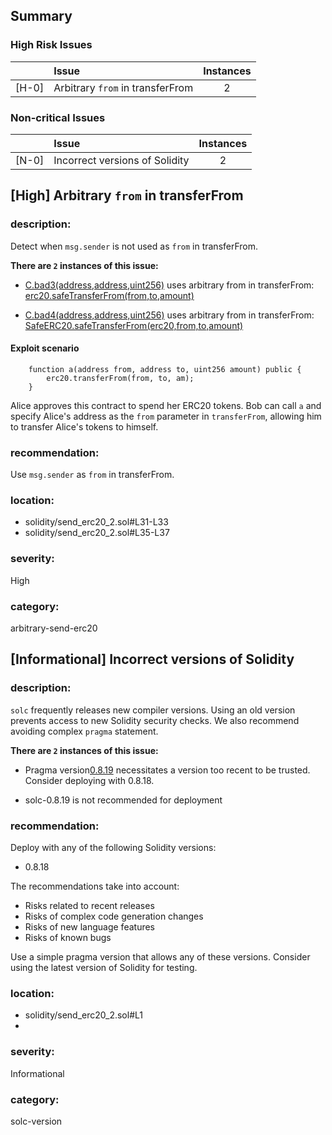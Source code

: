 ## Summary 

### High Risk Issues

| |Issue|Instances|
|---|:---|:---:|
| [H-0] | Arbitrary `from` in transferFrom | 2 |


### Non-critical Issues

| |Issue|Instances|
|---|:---|:---:|
| [N-0] | Incorrect versions of Solidity | 2 |



## [High] Arbitrary `from` in transferFrom

### description:
Detect when `msg.sender` is not used as `from` in transferFrom.

**There are `2` instances of this issue:**

- [C.bad3(address,address,uint256)](solidity/send_erc20_2.sol#L31-L33) uses arbitrary from in transferFrom: [erc20.safeTransferFrom(from,to,amount)](solidity/send_erc20_2.sol#L32)

- [C.bad4(address,address,uint256)](solidity/send_erc20_2.sol#L35-L37) uses arbitrary from in transferFrom: [SafeERC20.safeTransferFrom(erc20,from,to,amount)](solidity/send_erc20_2.sol#L36)

#### Exploit scenario

```solidity
    function a(address from, address to, uint256 amount) public {
        erc20.transferFrom(from, to, am);
    }
```
Alice approves this contract to spend her ERC20 tokens. Bob can call `a` and specify Alice's address as the `from` parameter in `transferFrom`, allowing him to transfer Alice's tokens to himself.

### recommendation:

Use `msg.sender` as `from` in transferFrom.


### location:
- solidity/send_erc20_2.sol#L31-L33
- solidity/send_erc20_2.sol#L35-L37

### severity:
High

### category:
arbitrary-send-erc20

## [Informational] Incorrect versions of Solidity

### description:

`solc` frequently releases new compiler versions. Using an old version prevents access to new Solidity security checks.
We also recommend avoiding complex `pragma` statement.

**There are `2` instances of this issue:**

- Pragma version[0.8.19](solidity/send_erc20_2.sol#L1) necessitates a version too recent to be trusted. Consider deploying with 0.8.18.

- solc-0.8.19 is not recommended for deployment


### recommendation:

Deploy with any of the following Solidity versions:
- 0.8.18

The recommendations take into account:
- Risks related to recent releases
- Risks of complex code generation changes
- Risks of new language features
- Risks of known bugs

Use a simple pragma version that allows any of these versions.
Consider using the latest version of Solidity for testing.

### location:
- solidity/send_erc20_2.sol#L1
- 

### severity:
Informational

### category:
solc-version
